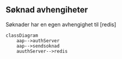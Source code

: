 ## Søknad avhengiheter
Søknader har en egen avhengighet til [redis]
```mermaid
classDiagram
    aap-->authServer
    aap-->sendsoknad
    auuthServer-->redis
```
